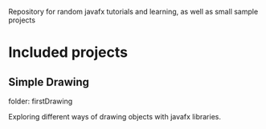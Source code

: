 Repository for random javafx tutorials and learning, as well as small sample projects

# Included projects

## Simple Drawing
folder: firstDrawing

Exploring different ways of drawing objects with javafx libraries.
